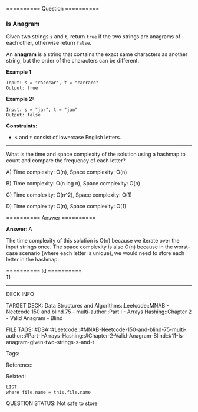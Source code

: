 ========== Question ==========  

### Is Anagram

Given two strings `s` and `t`, return `true` if the two strings are anagrams of each other, otherwise return `false`.

An **anagram** is a string that contains the exact same characters as another string, but the order of the characters can be different.

**Example 1:**

```
Input: s = "racecar", t = "carrace"
Output: true
```

**Example 2:**

```
Input: s = "jar", t = "jam"
Output: false
```

**Constraints:**

-   `s` and `t` consist of lowercase English letters.

---

What is the time and space complexity of the solution using a hashmap to count and compare the frequency of each letter?

A) Time complexity: O(n), Space complexity: O(n)

B) Time complexity: O(n log n), Space complexity: O(n)

C) Time complexity: O(n^2), Space complexity: O(1)

D) Time complexity: O(n), Space complexity: O(1)  

========== Answer ==========  

**Answer**: A

The time complexity of this solution is O(n) because we iterate over the input strings once. The space complexity is also O(n) because in the worst-case scenario (where each letter is unique), we would need to store each letter in the hashmap.

========== Id ==========  
11

---

DECK INFO

TARGET DECK: Data Structures and Algorithms::Leetcode::MNAB - Neetcode 150 and blind 75 - multi-author::Part I - Arrays Hashing::Chapter 2 - Valid Anagram - Blind

FILE TAGS: #DSA::#Leetcode::#MNAB-Neetcode-150-and-blind-75-multi-author::#Part-I-Arrays-Hashing::#Chapter-2-Valid-Anagram-Blind::#11-Is-anagram-given-two-strings-s-and-t

Tags:

Reference:

Related:

```dataview
LIST
where file.name = this.file.name
```
QUESTION STATUS: Not safe to store
